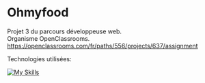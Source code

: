 # Ohmyfood

Projet 3 du parcours développeuse web.<br>
Organisme OpenClassrooms.<br>
https://openclassrooms.com/fr/paths/556/projects/637/assignment


Technologies utilisées: 

[![My Skills](https://skills.thijs.gg/icons?i=html,sass&theme=light)](https://skills.thijs.gg)
